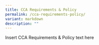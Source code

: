 ```yaml
---
title: CCA Requirements & Policy
permalink: /cca-requirements-policy/
variant: markdown
description: ""
---
```

Insert CCA Requirements & Policy text here